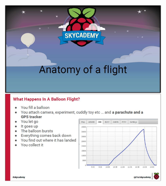 ![anatomy of a flight](1/anatomyofaflight.JPG)
![what happens in a balloon flight?](1/whathappens.JPG)
